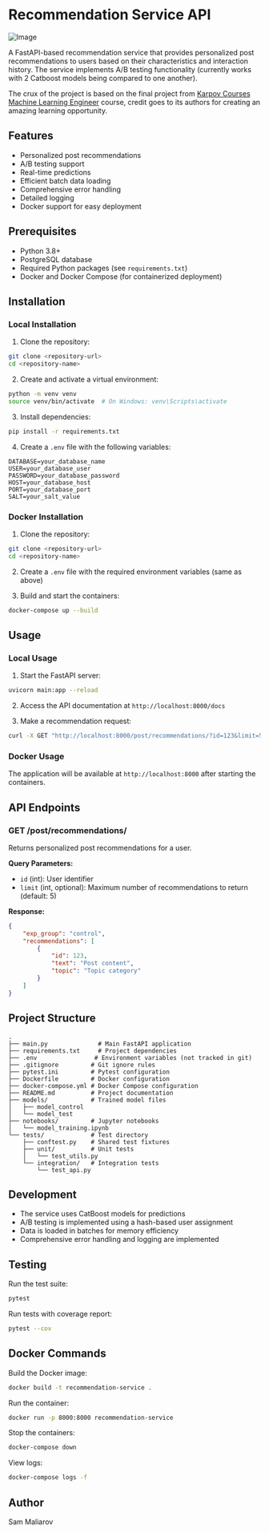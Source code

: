 # Recommendation Service API
![Image](https://files.realpython.com/media/Build-a-Recommendation-Engine-With-Collaborative-Filtering_Watermarked.451abc4ecb9f.jpg)

A FastAPI-based recommendation service that provides personalized post recommendations to users based on their characteristics and interaction history. The service implements A/B testing functionality (currently works with 2 Catboost models being compared to one another). 

The crux of the project is based on the final project from [Karpov Courses Machine Learning Engineer](https://karpov.courses/ml-start) course, credit goes to its authors for creating an amazing learning opportunity.

## Features

- Personalized post recommendations
- A/B testing support
- Real-time predictions
- Efficient batch data loading
- Comprehensive error handling
- Detailed logging
- Docker support for easy deployment

## Prerequisites

- Python 3.8+
- PostgreSQL database
- Required Python packages (see `requirements.txt`)
- Docker and Docker Compose (for containerized deployment)

## Installation

### Local Installation

1. Clone the repository:
```bash
git clone <repository-url>
cd <repository-name>
```

2. Create and activate a virtual environment:
```bash
python -m venv venv
source venv/bin/activate  # On Windows: venv\Scripts\activate
```

3. Install dependencies:
```bash
pip install -r requirements.txt
```

4. Create a `.env` file with the following variables:
```env
DATABASE=your_database_name
USER=your_database_user
PASSWORD=your_database_password
HOST=your_database_host
PORT=your_database_port
SALT=your_salt_value
```

### Docker Installation

1. Clone the repository:
```bash
git clone <repository-url>
cd <repository-name>
```

2. Create a `.env` file with the required environment variables (same as above)

3. Build and start the containers:
```bash
docker-compose up --build
```

## Usage

### Local Usage

1. Start the FastAPI server:
```bash
uvicorn main:app --reload
```

2. Access the API documentation at `http://localhost:8000/docs`

3. Make a recommendation request:
```bash
curl -X GET "http://localhost:8000/post/recommendations/?id=123&limit=5"
```

### Docker Usage

The application will be available at `http://localhost:8000` after starting the containers.

## API Endpoints

### GET /post/recommendations/

Returns personalized post recommendations for a user.

**Query Parameters:**
- `id` (int): User identifier
- `limit` (int, optional): Maximum number of recommendations to return (default: 5)

**Response:**
```json
{
    "exp_group": "control",
    "recommendations": [
        {
            "id": 123,
            "text": "Post content",
            "topic": "Topic category"
        }
    ]
}
```

## Project Structure

```
.
├── main.py              # Main FastAPI application
├── requirements.txt     # Project dependencies
├── .env                # Environment variables (not tracked in git)
├── .gitignore         # Git ignore rules
├── pytest.ini         # Pytest configuration
├── Dockerfile         # Docker configuration
├── docker-compose.yml # Docker Compose configuration
├── README.md          # Project documentation
├── models/            # Trained model files
│   ├── model_control
│   └── model_test
├── notebooks/         # Jupyter notebooks
│   └── model_training.ipynb
└── tests/             # Test directory
    ├── conftest.py    # Shared test fixtures
    ├── unit/          # Unit tests
    │   └── test_utils.py
    └── integration/   # Integration tests
        └── test_api.py
```

## Development

- The service uses CatBoost models for predictions
- A/B testing is implemented using a hash-based user assignment
- Data is loaded in batches for memory efficiency
- Comprehensive error handling and logging are implemented

## Testing

Run the test suite:
```bash
pytest
```

Run tests with coverage report:
```bash
pytest --cov
```

## Docker Commands

Build the Docker image:
```bash
docker build -t recommendation-service .
```

Run the container:
```bash
docker run -p 8000:8000 recommendation-service
```

Stop the containers:
```bash
docker-compose down
```

View logs:
```bash
docker-compose logs -f
```

## Author

Sam Maliarov
